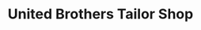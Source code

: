 ---
title: "United Brothers Tailor Shop"
url: /voinjama/united-brothers-tailor-shop/
shop: Schneiderei
---